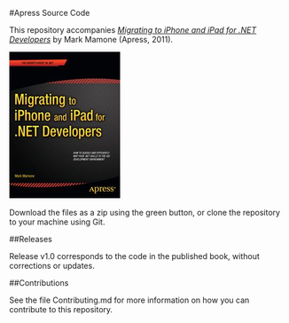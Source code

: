 #Apress Source Code

This repository accompanies [*Migrating to iPhone and iPad for .NET Developers*](http://www.apress.com/9781430238584) by Mark Mamone (Apress, 2011).

![Cover image](9781430238584.jpg)

Download the files as a zip using the green button, or clone the repository to your machine using Git.

##Releases

Release v1.0 corresponds to the code in the published book, without corrections or updates.

##Contributions

See the file Contributing.md for more information on how you can contribute to this repository.
